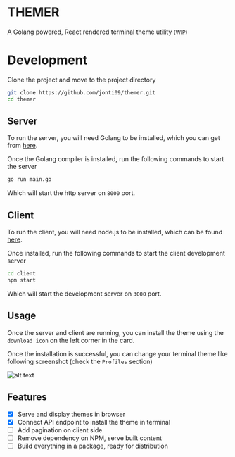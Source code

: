 # THEMER

A Golang powered, React rendered terminal theme utility <span style="font-size: 12px">(WIP)</span>

# Development

Clone the project and move to the project directory

```bash
git clone https://github.com/jonti09/themer.git
cd themer
```

## Server

To run the server, you will need Golang to be installed, which you can get from [here](https://golang.org/dl/).

Once the Golang compiler is installed, run the following commands to start the server

```bash
go run main.go
```

Which will start the http server on `8000` port.

## Client

To run the client, you will need node.js to be installed, which can be found [here](https://nodejs.org/en/download/).

Once installed, run the following commands to start the client development server

```bash
cd client
npm start
```

Which will start the development server on `3000` port.

## Usage

Once the server and client are running, you can install the theme using the `download icon` on the left corner in the card.

Once the installation is successful, you can change your terminal theme like following screenshot (check the `Profiles` section)

![alt text](https://github.com/jonti09/themer/blob/main/public/images/theme-selection.png?raw=true)

## Features

- [x] Serve and display themes in browser
- [x] Connect API endpoint to install the theme in terminal
- [ ] Add pagination on client side
- [ ] Remove dependency on NPM, serve built content
- [ ] Build everything in a package, ready for distribution
